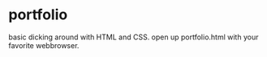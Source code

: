 # portfolio
basic dicking around with HTML and CSS. open up portfolio.html with your favorite webbrowser.
